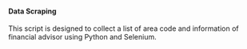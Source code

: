 #### Data Scraping
This script is designed to collect a list of area code and information of financial advisor using Python and Selenium. 
